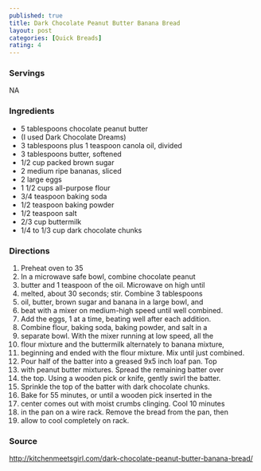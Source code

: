 ```yaml
---
published: true
title: Dark Chocolate Peanut Butter Banana Bread
layout: post
categories: [Quick Breads]
rating: 4
---
```

### Servings
NA

### Ingredients
- 5 tablespoons chocolate peanut butter 
- (I used Dark Chocolate Dreams)
- 3 tablespoons plus 1 teaspoon canola oil, divided
- 3 tablespoons butter, softened
- 1/2 cup packed brown sugar
- 2 medium ripe bananas, sliced
- 2 large eggs
- 1 1/2 cups all-purpose flour
- 3/4 teaspoon baking soda
- 1/2 teaspoon baking powder
- 1/2 teaspoon salt
- 2/3 cup buttermilk
- 1/4 to 1/3 cup dark chocolate chunks

### Directions
1. Preheat oven to 35
2. In a microwave safe bowl, combine chocolate peanut
3. butter and 1 teaspoon of the oil. Microwave on high until
4. melted, about 30 seconds; stir. Combine 3 tablespoons
5. oil, butter, brown sugar and banana in a large bowl, and
6. beat with a mixer on medium-high speed until well combined.
7. Add the eggs, 1 at a time, beating well after each addition.
8. Combine flour, baking soda, baking powder, and salt in a
9. separate bowl. With the mixer running at low speed, all the
10. flour mixture and the buttermilk alternately to banana mixture,
11. beginning and ended with the flour mixture. Mix until just combined.
12. Pour half of the batter into a greased 9x5 inch loaf pan. Top
13. with peanut butter mixtures. Spread the remaining batter over
14. the top. Using a wooden pick or knife, gently swirl the batter.
15. Sprinkle the top of the batter with dark chocolate chunks.
16. Bake for 55 minutes, or until a wooden pick inserted in the
17. center comes out with moist crumbs clinging. Cool 10 minutes
18. in the pan on a wire rack. Remove the bread from the pan, then
19. allow to cool completely on rack.

### Source
<a href="http://kitchenmeetsgirl.com/dark-chocolate-peanut-butter-banana-bread/" target="new">http://kitchenmeetsgirl.com/dark-chocolate-peanut-butter-banana-bread/</a>
